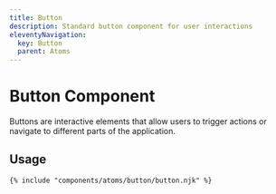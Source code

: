 ```yaml
---
title: Button
description: Standard button component for user interactions
eleventyNavigation:
  key: Button
  parent: Atoms
---
```


# Button Component

Buttons are interactive elements that allow users to trigger actions or navigate to different parts of the application.

## Usage

```njk
{% include "components/atoms/button/button.njk" %}
```
